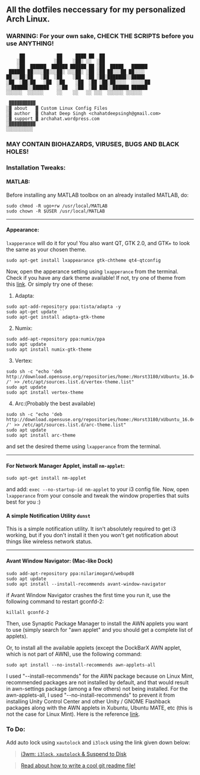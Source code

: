## All the dotfiles neccessary for my personalized Arch Linux.
### WARNING: For your own sake, CHECK THE SCRIPTS before you use ANYTHING!

 ```
      ██            ██     ████ ██  ██                
     ░██           ░██    ░██░ ░░  ░██                
     ░██  ██████  ██████ ██████ ██ ░██  █████   ██████
  ██████ ██░░░░██░░░██░ ░░░██░ ░██ ░██ ██░░░██ ██░░░░ 
 ██░░░██░██   ░██  ░██    ░██  ░██ ░██░███████░░█████ 
░██  ░██░██   ░██  ░██    ░██  ░██ ░██░██░░░░  ░░░░░██
░░██████░░██████   ░░██   ░██  ░██ ███░░██████ ██████ 
 ░░░░░░  ░░░░░░     ░░    ░░   ░░ ░░░  ░░░░░░ ░░░░░░  
 
  ▓▓▓▓▓▓▓▓▓▓
 ░▓ about   ▓ Custom Linux Config Files
 ░▓ author  ▓ Chahat Deep Singh <chahatdeepsingh@gmail.com>
 ░▓ support ▓ archahat.wordpress.com
 ░▓▓▓▓▓▓▓▓▓▓
 ░░░░░░░░░░
```

### MAY CONTAIN BIOHAZARDS, VIRUSES, BUGS AND BLACK HOLES!


### Installation Tweaks:
#### MATLAB:
Before installing any MATLAB toolbox on an already installed MATLAB, do:

```
sudo chmod -R ugo+rw /usr/local/MATLAB
sudo chown -R $USER /usr/local/MATLAB
```
***

#### Appearance:
``lxapperance`` will do it for you!
You also want QT, GTK 2.0, and GTK+ to look the same as your chosen theme.

```
sudo apt-get install lxappearance gtk-chtheme qt4-qtconfig
```
Now, open the apperance setting using ``lxapperance`` from the terminal. Check if you have any dark theme available! If not, try one of theme from this [link](http://www.devpy.me/10-of-the-best-linux-themes-compared/).
Or simply try one of these:
1. Adapta:
``` 
sudo apt-add-repository ppa:tista/adapta -y
sudo apt-get update ``
sudo apt-get install adapta-gtk-theme 
```

2. Numix:
```
sudo add-apt-repository ppa:numix/ppa  
sudo apt update  
sudo apt install numix-gtk-theme 
```
3. Vertex:
```
sudo sh -c "echo 'deb http://download.opensuse.org/repositories/home:/Horst3180/xUbuntu_16.04/ /' >> /etc/apt/sources.list.d/vertex-theme.list"  
sudo apt update  
sudo apt install vertex-theme  
```
4. Arc:(Probably the best available)
```
sudo sh -c "echo 'deb http://download.opensuse.org/repositories/home:/Horst3180/xUbuntu_16.04/ /' >> /etc/apt/sources.list.d/arc-theme.list"  
sudo apt update  
sudo apt install arc-theme  
```
and set the desired theme using ``lxapperance`` from the terminal.
***

#### For Network Manager Applet, install ``nm-applet``:
```
sudo apt-get install nm-applet
```
and add: `` exec --no-startup-id nm-applet `` to your i3 config file. Now, open ``lxapperance`` from your console and tweak the window properties that suits best for you :)

#### A simple Notification Utility ``dunst``
This is a simple notification utility. It isn't absolutely required to get i3 working, but if you don't install it then you won't get notification about things like wireless network status.
***

#### Avant Window Navigator: (Mac-like Dock)
```
sudo add-apt-repository ppa:nilarimogard/webupd8
sudo apt update
sudo apt install --install-recommends avant-window-navigator
```
if Avant Window Navigator crashes the first time you run it, use the following command to restart gconfd-2:
```
killall gconfd-2
```
Then, use Synaptic Package Manager to install the AWN applets you want to use (simply search for "awn applet" and you should get a complete list of applets).

Or, to install all the available applets (except the DockBarX AWN applet, which is not part of AWN), use the following command:
```
sudo apt install --no-install-recommends awn-applets-all
```
I used "--install-recommends" for the AWN package because on Linux Mint, recommended packages are not installed by default, and that would result in awn-settings package (among a few others) not being installed. For the awn-applets-all, I used "--no-install-recommends" to prevent it from installing Unity Control Center and other Unity / GNOME Flashback packages along with the AWN applets in Xubuntu, Ubuntu MATE, etc (this is not the case for Linux Mint).
Here is the reference [link](http://www.webupd8.org/2016/09/how-to-install-avant-window-navigator.html).


### To Do:
Add auto lock using ``xautolock`` and ``i3lock`` using the link given down below:
> [i3wm: ``i3lock``, ``xautolock`` & Suspend to Disk](http://rabexc.org/posts/awesome-xautolock-battery)


> [Read about how to write a cool git readme file!](https://github.com/adam-p/markdown-here/wiki/Markdown-Cheatsheet)
